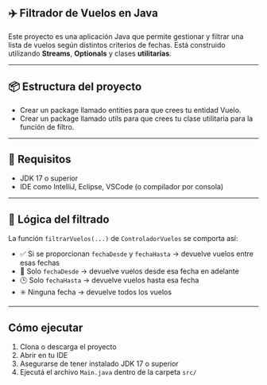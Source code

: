 ## ✈️ Filtrador de Vuelos en Java

Este proyecto es una aplicación Java que permite gestionar y filtrar una lista de vuelos según distintos criterios de fechas. Está construido utilizando **Streams**, **Optionals** y clases **utilitarias**.

---

## 📦 Estructura del proyecto
- Crear un package llamado entities para que crees tu entidad Vuelo.
- Crear un package llamado utils para que crees tu clase utilitaria para la función de filtro.

---

## 📌 Requisitos
- JDK 17 o superior
- IDE como IntelliJ, Eclipse, VSCode (o compilador por consola)

---

## 🛫 Lógica del filtrado

La función `filtrarVuelos(...)` de `ControladorVuelos` se comporta así:

- ✅ Si se proporcionan `fechaDesde` y `fechaHasta` → devuelve vuelos entre esas fechas
- 📆 Solo `fechaDesde` → devuelve vuelos desde esa fecha en adelante
- 🕒 Solo `fechaHasta` → devuelve vuelos hasta esa fecha
- ✳️ Ninguna fecha → devuelve todos los vuelos


---

##  Cómo ejecutar
1. Clona o descarga el proyecto
2. Abrir en tu IDE 
3. Asegurarse de tener instalado JDK 17 o superior
4. Ejecutá el archivo `Main.java` dentro de la carpeta `src/`



